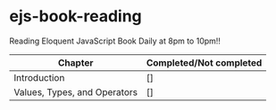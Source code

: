 # ejs-book-reading
 Reading Eloquent JavaScript Book Daily at 8pm to 10pm!! 

Chapter | Completed/Not completed
------------ | -------------
Introduction | []
Values, Types, and Operators | []
